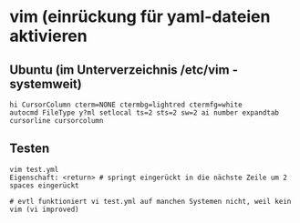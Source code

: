 # vim (einrückung für yaml-dateien aktivieren

## Ubuntu (im Unterverzeichnis /etc/vim - systemweit) 

```
hi CursorColumn cterm=NONE ctermbg=lightred ctermfg=white
autocmd FileType y?ml setlocal ts=2 sts=2 sw=2 ai number expandtab cursorline cursorcolumn
```

## Testen 

```
vim test.yml 
Eigenschaft: <return> # springt eingerückt in die nächste Zeile um 2 spaces eingerückt

# evtl funktioniert vi test.yml auf manchen Systemen nicht, weil kein vim (vi improved) 


```
